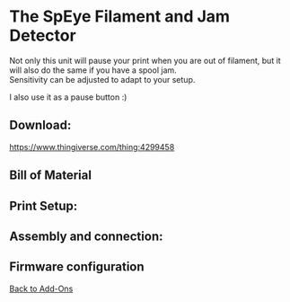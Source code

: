 # The SpEye Filament and Jam Detector

Not only this unit will pause your print when you are out of filament, but it will also do the same if you have a spool jam.  
Sensitivity can be adjusted to adapt to your setup.

I also use it as a pause button :)  

## Download: 
https://www.thingiverse.com/thing:4299458

## Bill of Material

## Print Setup:

## Assembly and connection:

## Firmware configuration

[Back to Add-Ons](modsandmore.md)
